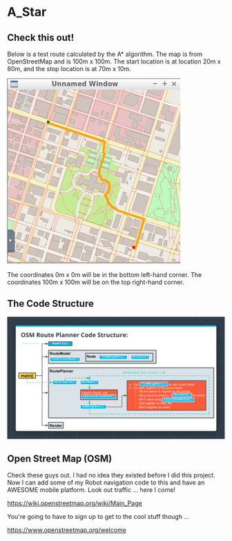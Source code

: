 # A_Star

## Check this out!
Below is a test route calculated by the A* algorithm.  The map is from OpenStreetMap and is 100m x 100m.  The start location is at location 20m x 80m, and the stop location is at 70m x 10m.

![](https://github.com/the-john/A_Star/blob/master/START-20-80-STOP-70-10.JPG)

The coordinates 0m x 0m will be in the bottom left-hand corner.  The coordinates 100m x 100m will be on the top right-hand corner.

## The Code Structure

![](https://github.com/the-john/A_Star/blob/master/Route_Planning_Code_Structure.png)

## Open Street Map (OSM)
Check these guys out.  I had no idea they existed before I did this project.  Now I can add some of my Robot navigation code to this and have an AWESOME mobile platform.  Look out traffic ... here I come!

https://wiki.openstreetmap.org/wiki/Main_Page

You're going to have to sign up to get to the cool stuff though ...

https://www.openstreetmap.org/welcome
